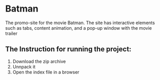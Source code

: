 # Batman
The promo-site for the movie Batman. The site has interactive elements such as tabs, content animation, and a pop-up window with the movie trailer

## The Instruction for running the project:
1) Download the zip archive
2) Unnpack it
3) Open the index file in a browser

